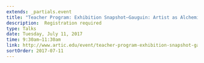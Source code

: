 ```yaml
---
extends: _partials.event
title: "Teacher Program: Exhibition Snapshot—Gauguin: Artist as Alchemist"
description:  Registration required 
type: Talks
date: Tuesday, July 11, 2017
time: 9:30am–11:30am
link: http://www.artic.edu/event/teacher-program-exhibition-snapshot-gauguin-artist-alchemist
sortOrder: 2017-07-11
---
```

